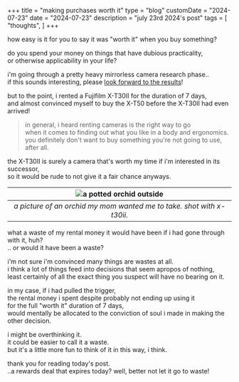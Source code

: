 +++
title = "making purchases worth it"
type = "blog"
customDate = "2024-07-23"
date = "2024-07-23"
description = "july 23rd 2024's post"
tags = [
    "thoughts",
]
+++

how easy is it for you to say it was "worth it" when you buy something?

do you spend your money on things that have dubious practicality,\
or otherwise applicability in your life?

i'm going through a pretty heavy mirrorless camera research phase..\
if this sounds interesting, please [look forward to the results](https://www.flickr.com/photos/201072478@N07/)!

but to the point, i rented a Fujifilm X-T30II for the duration of 7 days,\
and almost convinced myself to buy the X-T50 before the X-T30II had even arrived!

> in general, i heard renting cameras is the right way to go\
> when it comes to finding out what you like in a body and ergonomics.\
> you definitely don't want to buy something you're not going to use, after all.

the X-T30II is surely a camera that's worth my time if i'm interested in its successor,\
so it would be rude to not give it a fair chance anyways.

| ![a potted orchid outside](https://live.staticflickr.com/65535/53874831114_ca8137326b_b.jpg) | 
|:--:| 
| *a picture of an orchid my mom wanted me to take. shot with x-t30ii.* |

what a waste of my rental money it would have been if i had gone through with it, huh?\
.. or would it have been a waste?

i'm not sure i'm convinced many things are wastes at all.\
i think a lot of things feed into decisions that seem apropos of nothing,\
least certainly of all the exact thing you suspect will have no bearing on it.

in my case, if i had pulled the trigger,\
the rental money i spent despite probably not ending up using it\
for the full "worth it" duration of 7 days,\
would mentally be allocated to the conviction of soul i made in making the other decision.

i might be overthinking it.\
it could be easier to call it a waste.\
but it's a little more fun to think of it in this way, i think.

thank you for reading today's post.\
..a rewards deal that expires today? well, better not let it go to waste!